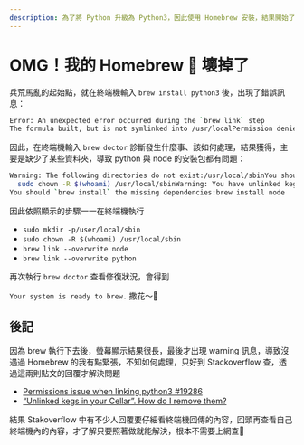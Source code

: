 ```yaml
---
description: 為了將 Python 升級為 Python3，因此使用 Homebrew 安裝，結果開始了修復 Homebrew 的作業，將過程記錄下來，以防下次再度發生。
---
```


# OMG！我的 Homebrew 🍺 壞掉了



兵荒馬亂的起始點，就在終端機輸入 `brew install python3` 後，出現了錯誤訊息：

```bash
Error: An unexpected error occurred during the `brew link` step
The formula built, but is not symlinked into /usr/localPermission denied @ dir_s_mkdir - /usr/local/FrameworksError: Permission denied @ dir_s_mkdir - /usr/local/Frameworks
```

因此，在終端機輸入 `brew doctor` 診斷發生什麼事、該如何處理，結果獲得，主要是缺少了某些資料夾，導致 python 與 node 的安裝包都有問題：

```bash
Warning: The following directories do not exist:/usr/local/sbinYou should create these directories and change their ownership to your account.  sudo mkdir -p /usr/local/sbin
  sudo chown -R $(whoami) /usr/local/sbinWarning: You have unlinked kegs in your Cellar.Leaving kegs unlinked can lead to build-trouble and cause brews that depend onthose kegs to fail to run properly once built. Run `brew link` on these:pythonWarning: Some installed formulae are missing dependencies.
You should `brew install` the missing dependencies:brew install node
```

因此依照顯示的步驟一一在終端機執行

* `sudo mkdir -p/user/local/sbin`
* `sudo chown -R $(whoami) /usr/local/sbin`
* `brew link --overwrite node`
* `brew link --overwrite python`

再次執行 `brew doctor` 查看修復狀況，會得到

`Your system is ready to brew.` 撒花～🎉

## 後記 <a id="e431"></a>

因為 brew 執行下去後，螢幕顯示結果很長，最後才出現 warning 訊息，導致沒遇過 Homebrew 的我有點緊張，不知如何處理，只好到 Stackoverflow 查，透過這兩則貼文的回覆才解決問題

* [Permissions issue when linking python3 \#19286](https://github.com/Homebrew/homebrew-core/issues/19286)
* [“Unlinked kegs in your Cellar”. How do I remove them?](https://stackoverflow.com/questions/30976312/unlinked-kegs-in-your-cellar-how-do-i-remove-them)

結果 Stakoverflow 中有不少人回覆要仔細看終端機回傳的內容，回頭再查看自己終端機內的內容，才了解只要照著做就能解決，根本不需要上網查🤣


